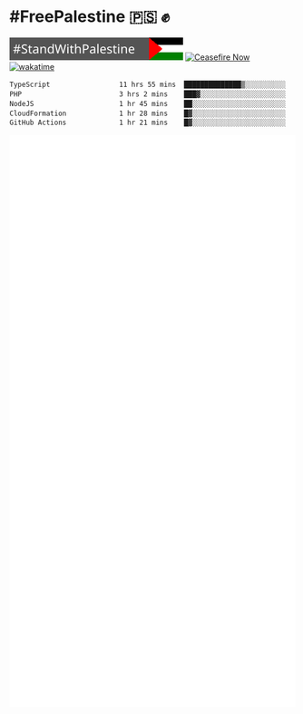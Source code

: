 # #FreePalestine 🇵🇸 ✊

[![github](https://raw.githubusercontent.com/saedyousef/StandWithPalestine/main/badges/flat/StandWithPalestine.svg)](https://github.com/saedyousef/StandWithPalestine)
[![Ceasefire Now](https://badge.techforpalestine.org/default)](https://techforpalestine.org/learn-more)
[![wakatime](https://wakatime.com/badge/user/03bf07e2-4c78-4826-8603-8922f0241061.svg)](https://wakatime.com/@03bf07e2-4c78-4826-8603-8922f0241061)
<!-- [![committers.top badge](https://user-badge.committers.top/jordan_private/saedyousef.svg)](https://user-badge.committers.top/jordan_private/saedyousef) -->

<!-- ![Profile Views](https://visitor-badge.glitch.me/badge?page_id=saedyousef.saedyousef&left_color=grey&right_color=blue&left_text=👀+Profile+Views) -->



<!-- <img src="https://github-readme-stats.vercel.app/api?username=saedyousef&show_icons=true&count_private=true" width="100%" /> --> 

<!--START_SECTION:waka-->

```txt
TypeScript                 11 hrs 55 mins  ██████████████▒░░░░░░░░░░   57.20 %
PHP                        3 hrs 2 mins    ███▓░░░░░░░░░░░░░░░░░░░░░   14.64 %
NodeJS                     1 hr 45 mins    ██░░░░░░░░░░░░░░░░░░░░░░░   08.42 %
CloudFormation             1 hr 28 mins    █▓░░░░░░░░░░░░░░░░░░░░░░░   07.07 %
GitHub Actions             1 hr 21 mins    █▓░░░░░░░░░░░░░░░░░░░░░░░   06.48 %
```

<!--END_SECTION:waka-->
    
<!-- ![github contribution grid snake animation](https://raw.githubusercontent.com/saedyousef/saedyousef/output/github-contribution-grid-snake.svg) -->


![Metrics](./github-metrics.svg)